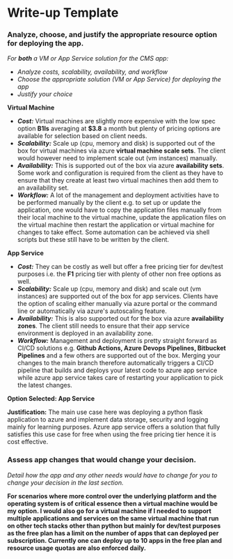 # Write-up Template

### Analyze, choose, and justify the appropriate resource option for deploying the app.

*For **both** a VM or App Service solution for the CMS app:*
- *Analyze costs, scalability, availability, and workflow*
- *Choose the appropriate solution (VM or App Service) for deploying the app*
- *Justify your choice*

**Virtual Machine**
- ***Cost:*** Virtual machines are slightly more expensive with the low spec option **B1ls** averaging at **$3.8** a month but plenty of pricing options are available for selection based on client needs.
- ***Scalability:*** Scale up (cpu, memory and disk) is supported out of the box for virtual machines via azure **virtual machine scale sets**. The client would however need to implement scale out (vm instances) manually.
- ***Availability:*** This is supported out of the box via azure **availability sets**. Some work and configuration is required from the client as they have to ensure that they create at least two virtual machines then add them to an availability set.
- ***Workflow:*** A lot of the management and deployment activities have to be performed manually by the client e.g. to set up or update the application, one would have to copy the application files manually from their local machine to the virtual machine, update the application files on the virtual machine then restart the application or virtual machine for changes to take effect. Some automation can be achieved via shell scripts but these still have to be written by the client.

**App Service**
- ***Cost:*** They can be costly as well but offer a free pricing tier for dev/test purposes i.e. the **F1** pricing tier with plenty of other non free options as well.
- ***Scalability:*** Scale up (cpu, memory and disk) and scale out (vm instances) are supported out of the box for app services. Clients have the option of scaling either manually via azure portal or the command line or automatically via azure's autoscaling feature.
- ***Availability:*** This is also supported out for the box via azure **availability zones**. The client still needs to ensure that their app service environment is deployed in an availability zone.
- ***Workflow:*** Management and deployment is pretty straight forward as CI/CD solutions e.g. **Github Actions, Azure Devops Pipelines, Bitbucket Pipelines** and a few others are supported out of the box. Merging your changes to the main branch therefore automatically triggers a CI/CD pipeline that builds and deploys your latest code to azure app service while azure app service takes care of restarting your application to pick the latest changes.

**Option Selected: App Service**

**Justification:** The main use case here was deploying a python flask application to azure and implement data storage, security and logging mainly for learning purposes. Azure app service offers a solution that fully satisfies this use case for free when using the free pricing tier hence it is cost effective.

### Assess app changes that would change your decision.

*Detail how the app and any other needs would have to change for you to change your decision in the last section.*

**For scenarios where more control over the underlying platform and the operating system is of critical essence then a virtual machine would be my option. I would also go for a virtual machine if I needed to support multiple applications and services on the same virtual machine that run on other tech stacks other than python but mainly for dev/test purposes as the free plan has a limit on the number of apps that can deployed per subscription. Currently one can deploy up to 10 apps in the free plan and resource usage quotas are also enforced daily.**